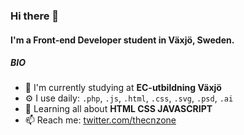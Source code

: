 ### Hi there 👋

#### I'm a Front-end Developer student in Växjö, Sweden.

##### BIO

- 🏢 I'm currently studying at **EC-utbildning Växjö**
- ⚙️ I use daily: `.php`, `.js`, `.html`, `.css`, `.svg`, `.psd`, `.ai`
- 🌱 Learning all about **HTML CSS JAVASCRIPT**
- 📫 Reach me: [twitter.com/thecnzone](https://twitter.com/thecnzone)
